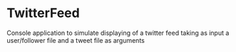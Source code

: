 # TwitterFeed
Console application to simulate displaying of a twitter feed taking as input a user/follower file and a tweet file as arguments
